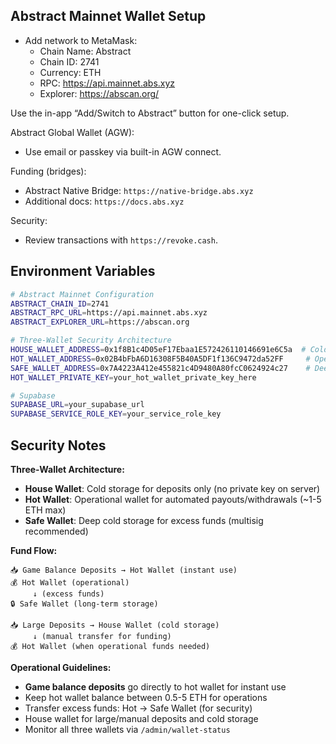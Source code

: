 ## Abstract Mainnet Wallet Setup

- Add network to MetaMask:
  - Chain Name: Abstract
  - Chain ID: 2741
  - Currency: ETH
  - RPC: https://api.mainnet.abs.xyz
  - Explorer: https://abscan.org/

Use the in-app “Add/Switch to Abstract” button for one-click setup.

Abstract Global Wallet (AGW):
- Use email or passkey via built-in AGW connect.

Funding (bridges):
- Abstract Native Bridge: `https://native-bridge.abs.xyz`
- Additional docs: `https://docs.abs.xyz`

Security:
- Review transactions with `https://revoke.cash`.

## Environment Variables

```bash
# Abstract Mainnet Configuration
ABSTRACT_CHAIN_ID=2741
ABSTRACT_RPC_URL=https://api.mainnet.abs.xyz
ABSTRACT_EXPLORER_URL=https://abscan.org

# Three-Wallet Security Architecture
HOUSE_WALLET_ADDRESS=0x1f8B1c4D05eF17Ebaa1E572426110146691e6C5a  # Cold storage (deposits only)
HOT_WALLET_ADDRESS=0x02B4bFbA6D16308F5B40A5DF1f136C9472da52FF     # Operational (payouts/withdrawals)
SAFE_WALLET_ADDRESS=0x7A4223A412e455821c4D9480A80fcC0624924c27    # Deep cold storage (excess funds)
HOT_WALLET_PRIVATE_KEY=your_hot_wallet_private_key_here

# Supabase
SUPABASE_URL=your_supabase_url
SUPABASE_SERVICE_ROLE_KEY=your_service_role_key
```

## Security Notes

**Three-Wallet Architecture:**
- **House Wallet**: Cold storage for deposits only (no private key on server)
- **Hot Wallet**: Operational wallet for automated payouts/withdrawals (~1-5 ETH max)
- **Safe Wallet**: Deep cold storage for excess funds (multisig recommended)

**Fund Flow:**
```
📥 Game Balance Deposits → Hot Wallet (instant use)
💰 Hot Wallet (operational) 
     ↓ (excess funds)
🔒 Safe Wallet (long-term storage)

📥 Large Deposits → House Wallet (cold storage)
     ↓ (manual transfer for funding)
💰 Hot Wallet (when operational funds needed)
```

**Operational Guidelines:**
- **Game balance deposits** go directly to hot wallet for instant use
- Keep hot wallet balance between 0.5-5 ETH for operations  
- Transfer excess funds: Hot → Safe Wallet (for security)
- House wallet for large/manual deposits and cold storage
- Monitor all three wallets via `/admin/wallet-status`



